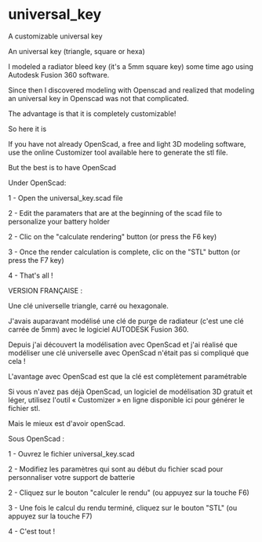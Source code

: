 # universal_key
A customizable universal key

An universal key (triangle, square or hexa)

I modeled a radiator bleed key (it's a 5mm square key) some time ago using Autodesk Fusion 360 software.

Since then I discovered modeling with Openscad and realized that modeling an universal key in Openscad was not that complicated.

The advantage is that it is completely customizable!

So here it is

If you have not already OpenScad, a free and light 3D modeling software, use the online Customizer tool available here to generate the stl file.

But the best is to have OpenScad

Under OpenScad:

1 - Open the universal_key.scad file

2 - Edit the paramaters that are at the beginning of the scad file to personalize your battery holder

2 - Clic on the "calculate rendering" button (or press the F6 key)

3 - Once the render calculation is complete, clic on the "STL" button (or press the F7 key)

4 - That's all !

VERSION FRANÇAISE :

Une clé universelle triangle, carré ou hexagonale.

J'avais auparavant modélisé une clé de purge de radiateur (c'est une clé carrée de 5mm) avec le logiciel AUTODESK Fusion 360.

Depuis j'ai découvert la modélisation avec OpenScad et j'ai réalisé que modéliser une clé universelle avec OpenScad n'était pas si compliqué que cela !

L'avantage avec OpenScad est que la clé est complètement paramétrable

Si vous n'avez pas déjà OpenScad, un logiciel de modélisation 3D gratuit et léger, utilisez l'outil « Customizer » en ligne disponible ici pour générer le fichier stl.

Mais le mieux est d'avoir openScad.

Sous OpenScad :

1 - Ouvrez le fichier universal_key.scad

2 - Modifiez les paramètres qui sont au début du fichier scad pour personnaliser votre support de batterie

2 - Cliquez sur le bouton "calculer le rendu" (ou appuyez sur la touche F6)

3 - Une fois le calcul du rendu terminé, cliquez sur le bouton "STL" (ou appuyez sur la touche F7)

4 - C'est tout !
